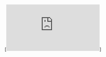 [![Heasder](https://github.com/Askarbekov22/Askarbekov22/blob/b2e1665bb4d19753965f0aa0309fd257486eb4ac/README.md)]